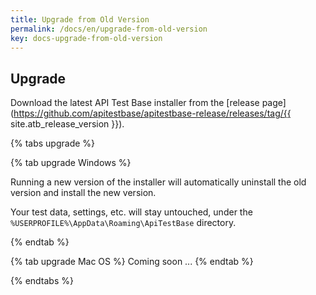 ```yaml
---
title: Upgrade from Old Version
permalink: /docs/en/upgrade-from-old-version
key: docs-upgrade-from-old-version
---
```

## Upgrade
Download the latest API Test Base installer from the [release page](https://github.com/apitestbase/apitestbase-release/releases/tag/{{ site.atb_release_version }}).

{% tabs upgrade %}

{% tab upgrade Windows %}

Running a new version of the installer will automatically uninstall the old version and install the new version.

Your test data, settings, etc. will stay untouched, under the `%USERPROFILE%\AppData\Roaming\ApiTestBase` directory.

{% endtab %}

{% tab upgrade Mac OS %}
Coming soon ...
{% endtab %}

{% endtabs %}